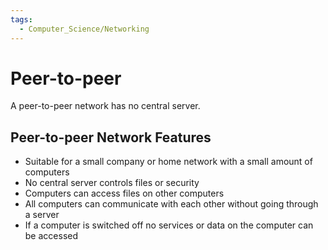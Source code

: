 ```yaml
---
tags:
  - Computer_Science/Networking
---
```

# Peer-to-peer
A peer-to-peer network has no central server.

## Peer-to-peer Network Features
- Suitable for a small company or home network with a small amount of computers
- No central server controls files or security
- Computers can access files on other computers
- All computers can communicate with each other without going through a server
- If a computer is switched off no services or data on the computer can be accessed